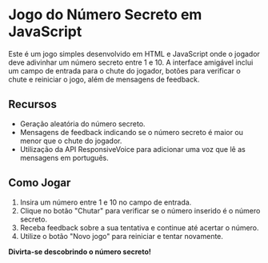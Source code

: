 # Jogo do Número Secreto em JavaScript

Este é um jogo simples desenvolvido em HTML e JavaScript onde o jogador deve adivinhar um número secreto entre 1 e 10. A interface amigável inclui um campo de entrada para o chute do jogador, botões para verificar o chute e reiniciar o jogo, além de mensagens de feedback.

## Recursos

- Geração aleatória do número secreto.
- Mensagens de feedback indicando se o número secreto é maior ou menor que o chute do jogador.
- Utilização da API ResponsiveVoice para adicionar uma voz que lê as mensagens em português.

## Como Jogar

1. Insira um número entre 1 e 10 no campo de entrada.
2. Clique no botão "Chutar" para verificar se o número inserido é o número secreto.
3. Receba feedback sobre a sua tentativa e continue até acertar o número.
4. Utilize o botão "Novo jogo" para reiniciar e tentar novamente.

**Divirta-se descobrindo o número secreto!**
